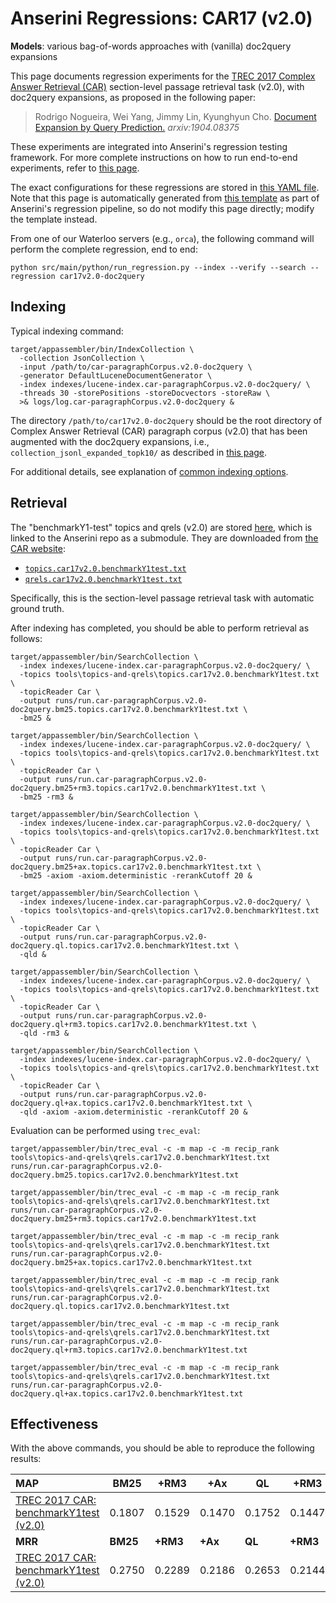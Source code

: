 # Anserini Regressions: CAR17 (v2.0)

**Models**: various bag-of-words approaches with (vanilla) doc2query expansions

This page documents regression experiments for the [TREC 2017 Complex Answer Retrieval (CAR)](http://trec-car.cs.unh.edu/) section-level passage retrieval task (v2.0), with doc2query expansions, as proposed in the following paper:

> Rodrigo Nogueira, Wei Yang, Jimmy Lin, Kyunghyun Cho. [Document Expansion by Query Prediction.](https://arxiv.org/abs/1904.08375) _arxiv:1904.08375_

These experiments are integrated into Anserini's regression testing framework.
For more complete instructions on how to run end-to-end experiments, refer to [this page](../../docs/experiments-doc2query.md).

The exact configurations for these regressions are stored in [this YAML file](../../src/main/resources/regression/car17v2.0-doc2query.yaml).
Note that this page is automatically generated from [this template](../../src/main/resources/docgen/templates/car17v2.0-doc2query.template) as part of Anserini's regression pipeline, so do not modify this page directly; modify the template instead.

From one of our Waterloo servers (e.g., `orca`), the following command will perform the complete regression, end to end:

```
python src/main/python/run_regression.py --index --verify --search --regression car17v2.0-doc2query
```

## Indexing

Typical indexing command:

```
target/appassembler/bin/IndexCollection \
  -collection JsonCollection \
  -input /path/to/car-paragraphCorpus.v2.0-doc2query \
  -generator DefaultLuceneDocumentGenerator \
  -index indexes/lucene-index.car-paragraphCorpus.v2.0-doc2query/ \
  -threads 30 -storePositions -storeDocvectors -storeRaw \
  >& logs/log.car-paragraphCorpus.v2.0-doc2query &
```

The directory `/path/to/car17v2.0-doc2query` should be the root directory of Complex Answer Retrieval (CAR) paragraph corpus (v2.0) that has been augmented with the doc2query expansions, i.e., `collection_jsonl_expanded_topk10/` as described in [this page](../../docs/experiments-doc2query.md).

For additional details, see explanation of [common indexing options](../../docs/common-indexing-options.md).

## Retrieval

The "benchmarkY1-test" topics and qrels (v2.0) are stored [here](https://github.com/castorini/anserini-tools/tree/master/topics-and-qrels), which is linked to the Anserini repo as a submodule.
They are downloaded from [the CAR website](http://trec-car.cs.unh.edu/datareleases/):

+ [`topics.car17v2.0.benchmarkY1test.txt`](https://github.com/castorini/anserini-tools/tree/master/topics-and-qrels/topics.car17v2.0.benchmarkY1test.txt)
+ [`qrels.car17v2.0.benchmarkY1test.txt`](https://github.com/castorini/anserini-tools/tree/master/topics-and-qrels/qrels.car17v2.0.benchmarkY1test.txt)

Specifically, this is the section-level passage retrieval task with automatic ground truth.

After indexing has completed, you should be able to perform retrieval as follows:

```
target/appassembler/bin/SearchCollection \
  -index indexes/lucene-index.car-paragraphCorpus.v2.0-doc2query/ \
  -topics tools\topics-and-qrels\topics.car17v2.0.benchmarkY1test.txt \
  -topicReader Car \
  -output runs/run.car-paragraphCorpus.v2.0-doc2query.bm25.topics.car17v2.0.benchmarkY1test.txt \
  -bm25 &

target/appassembler/bin/SearchCollection \
  -index indexes/lucene-index.car-paragraphCorpus.v2.0-doc2query/ \
  -topics tools\topics-and-qrels\topics.car17v2.0.benchmarkY1test.txt \
  -topicReader Car \
  -output runs/run.car-paragraphCorpus.v2.0-doc2query.bm25+rm3.topics.car17v2.0.benchmarkY1test.txt \
  -bm25 -rm3 &

target/appassembler/bin/SearchCollection \
  -index indexes/lucene-index.car-paragraphCorpus.v2.0-doc2query/ \
  -topics tools\topics-and-qrels\topics.car17v2.0.benchmarkY1test.txt \
  -topicReader Car \
  -output runs/run.car-paragraphCorpus.v2.0-doc2query.bm25+ax.topics.car17v2.0.benchmarkY1test.txt \
  -bm25 -axiom -axiom.deterministic -rerankCutoff 20 &

target/appassembler/bin/SearchCollection \
  -index indexes/lucene-index.car-paragraphCorpus.v2.0-doc2query/ \
  -topics tools\topics-and-qrels\topics.car17v2.0.benchmarkY1test.txt \
  -topicReader Car \
  -output runs/run.car-paragraphCorpus.v2.0-doc2query.ql.topics.car17v2.0.benchmarkY1test.txt \
  -qld &

target/appassembler/bin/SearchCollection \
  -index indexes/lucene-index.car-paragraphCorpus.v2.0-doc2query/ \
  -topics tools\topics-and-qrels\topics.car17v2.0.benchmarkY1test.txt \
  -topicReader Car \
  -output runs/run.car-paragraphCorpus.v2.0-doc2query.ql+rm3.topics.car17v2.0.benchmarkY1test.txt \
  -qld -rm3 &

target/appassembler/bin/SearchCollection \
  -index indexes/lucene-index.car-paragraphCorpus.v2.0-doc2query/ \
  -topics tools\topics-and-qrels\topics.car17v2.0.benchmarkY1test.txt \
  -topicReader Car \
  -output runs/run.car-paragraphCorpus.v2.0-doc2query.ql+ax.topics.car17v2.0.benchmarkY1test.txt \
  -qld -axiom -axiom.deterministic -rerankCutoff 20 &
```

Evaluation can be performed using `trec_eval`:

```
target/appassembler/bin/trec_eval -c -m map -c -m recip_rank tools\topics-and-qrels\qrels.car17v2.0.benchmarkY1test.txt runs/run.car-paragraphCorpus.v2.0-doc2query.bm25.topics.car17v2.0.benchmarkY1test.txt

target/appassembler/bin/trec_eval -c -m map -c -m recip_rank tools\topics-and-qrels\qrels.car17v2.0.benchmarkY1test.txt runs/run.car-paragraphCorpus.v2.0-doc2query.bm25+rm3.topics.car17v2.0.benchmarkY1test.txt

target/appassembler/bin/trec_eval -c -m map -c -m recip_rank tools\topics-and-qrels\qrels.car17v2.0.benchmarkY1test.txt runs/run.car-paragraphCorpus.v2.0-doc2query.bm25+ax.topics.car17v2.0.benchmarkY1test.txt

target/appassembler/bin/trec_eval -c -m map -c -m recip_rank tools\topics-and-qrels\qrels.car17v2.0.benchmarkY1test.txt runs/run.car-paragraphCorpus.v2.0-doc2query.ql.topics.car17v2.0.benchmarkY1test.txt

target/appassembler/bin/trec_eval -c -m map -c -m recip_rank tools\topics-and-qrels\qrels.car17v2.0.benchmarkY1test.txt runs/run.car-paragraphCorpus.v2.0-doc2query.ql+rm3.topics.car17v2.0.benchmarkY1test.txt

target/appassembler/bin/trec_eval -c -m map -c -m recip_rank tools\topics-and-qrels\qrels.car17v2.0.benchmarkY1test.txt runs/run.car-paragraphCorpus.v2.0-doc2query.ql+ax.topics.car17v2.0.benchmarkY1test.txt
```

## Effectiveness

With the above commands, you should be able to reproduce the following results:

| **MAP**                                                                                                      | **BM25**  | **+RM3**  | **+Ax**   | **QL**    | **+RM3**  | **+Ax**   |
|:-------------------------------------------------------------------------------------------------------------|-----------|-----------|-----------|-----------|-----------|-----------|
| [TREC 2017 CAR: benchmarkY1test (v2.0)](https://github.com/castorini/anserini-tools/tree/master/topics-and-qrels/topics.car17v2.0.benchmarkY1test.txt)| 0.1807    | 0.1529    | 0.1470    | 0.1752    | 0.1447    | 0.1339    |
| **MRR**                                                                                                      | **BM25**  | **+RM3**  | **+Ax**   | **QL**    | **+RM3**  | **+Ax**   |
| [TREC 2017 CAR: benchmarkY1test (v2.0)](https://github.com/castorini/anserini-tools/tree/master/topics-and-qrels/topics.car17v2.0.benchmarkY1test.txt)| 0.2750    | 0.2289    | 0.2186    | 0.2653    | 0.2144    | 0.1981    |

